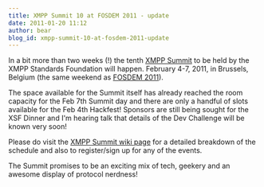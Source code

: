 ```yaml
---
title: XMPP Summit 10 at FOSDEM 2011 - update
date: 2011-01-20 11:12
author: bear
blog_id: xmpp-summit-10-at-fosdem-2011-update
---
```


In a bit more than two weeks (!) the tenth [XMPP Summit](http://xmpp.org/participate/the-xmpp-summit/) to be held by the XMPP Standards Foundation will happen. February 4-7, 2011, in Brussels, Belgium (the same weekend as [FOSDEM 2011](http://www.fosdem.org/)).

The space available for the Summit itself has already reached the room capacity for the Feb 7th Summit day and there are only a handful of slots available for the Feb 4th Hackfest! Sponsors are still being sought for the XSF Dinner and I'm hearing talk that details of the Dev Challenge will be known very soon!

Please do visit the [XMPP Summit wiki page](http://xmpp.org/participate/the-xmpp-summit/) for a detailed breakdown of the schedule and also to register/sign up for any of the events.

The Summit promises to be an exciting mix of tech, geekery and an awesome display of protocol nerdness!
